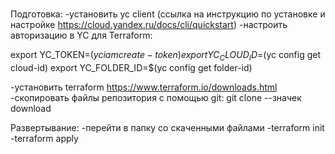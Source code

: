 #
Подготовка:
-установить yc client (ссылка на инструкцию по установке и настройке https://cloud.yandex.ru/docs/cli/quickstart)
-настроить авторизацию в YC для Terraform:

export YC_TOKEN=$(yc iam create-token)
export YC_CLOUD_ID=$(yc config get cloud-id)
export YC_FOLDER_ID=$(yc config get folder-id)

-установить terraform https://www.terraform.io/downloads.html
-скопировать файлы репозитория с помощью git:
git clone --значек download


Развертывание:
-перейти в папку со скаченными файлами
-terraform init
-terraform apply 
